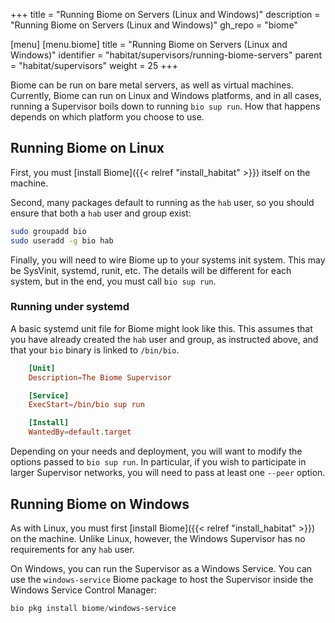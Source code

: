 +++
title = "Running Biome on Servers (Linux and Windows)"
description = "Running Biome on Servers (Linux and Windows)"
gh_repo = "biome"

[menu]
  [menu.biome]
    title = "Running Biome on Servers (Linux and Windows)"
    identifier = "habitat/supervisors/running-biome-servers"
    parent = "habitat/supervisors"
    weight = 25
+++

Biome can be run on bare metal servers, as well as virtual machines. Currently, Biome can run on Linux and Windows platforms, and in all cases, running a Supervisor boils down to running `bio sup run`. How that happens depends on which platform you choose to use.

## Running Biome on Linux

First, you must [install Biome]({{< relref "install_habitat" >}}) itself on the machine.

Second, many packages default to running as the `hab` user, so you should ensure that both a `hab` user and group exist:

```bash
sudo groupadd bio
sudo useradd -g bio hab
```

Finally, you will need to wire Biome up to your systems init system. This may be SysVinit, systemd, runit, etc. The details will be different for each system, but in the end, you must call `bio sup run`.

### Running under systemd

A basic systemd unit file for Biome might look like this. This assumes that you have already created the `hab` user and group, as instructed above, and that your `bio` binary is linked to `/bin/bio`.

```toml
    [Unit]
    Description=The Biome Supervisor

    [Service]
    ExecStart=/bin/bio sup run

    [Install]
    WantedBy=default.target
```

Depending on your needs and deployment, you will want to modify the options passed to `bio sup run`. In particular, if you wish to participate in larger Supervisor networks, you will need to pass at least one `--peer` option.

## Running Biome on Windows

As with Linux, you must first [install Biome]({{< relref "install_habitat" >}}) on the machine. Unlike Linux, however, the Windows Supervisor has no requirements for any `hab` user.

On Windows, you can run the Supervisor as a Windows Service. You can use the `windows-service` Biome package to host the Supervisor inside the Windows Service Control Manager:

```powershell
bio pkg install biome/windows-service
```
